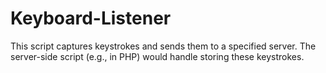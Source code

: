 # Keyboard-Listener
This script captures keystrokes and sends them to a specified server. The server-side script (e.g., in PHP) would handle storing these keystrokes.
